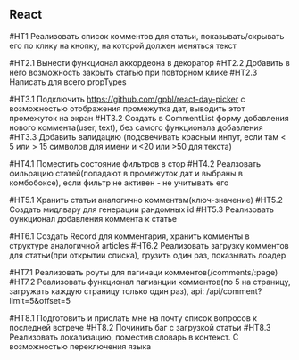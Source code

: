 ## React

#HT1 Реализовать список комментов для статьи, показывать/скрывать его по клику на кнопку, на которой должен меняться текст

#HT2.1 Вынести функционал аккордеона в декоратор
#HT2.2 Добавить в него возможность закрыть статью при повторном клике
#HT2.3 Написать для всего propTypes

#HT3.1 Подключить https://github.com/gpbl/react-day-picker с возможностью отображения промежутка дат, выводить этот промежуток на экран
#HT3.2 Создать в CommentList форму добавления нового коммента(user, text), без самого функционала добавления
#HT3.3 Добавить валидацию (подсвечивать красным инпут, если там < 5 или > 15 символов для имени и <20 или >50 для текста)

#HT4.1 Поместить состояние фильтров в стор
#HT4.2 Реалзовать фильрацию статей(попадают в промежуток дат и выбраны в комбобоксе), если фильтр не активен - не учитывать его

#HT5.1 Хранить статьи аналогично комментам(ключ-значение)
#HT5.2 Создать мидлвару для генерации рандомных id
#HT5.3 Реализовать функционал добавления коммента к статье

#HT6.1 Создать Record для комментария, хранить комменты в структуре аналогичной articles
#HT6.2 Реализовать загрузку комментов для статьи(при открытии списка), грузить один раз, показывать лоадер

#HT7.1 Реализовать роуты для пагинаци комментов(/comments/:page)
#HT7.2 Реализовать функционал пагианции комментов(по 5 на страницу, загружать каждую страницу только один раз), api: /api/comment?limit=5&offset=5

#HT8.1 Подготовить и прислать мне на почту список вопросов к последней встрече
#HT8.2 Починить баг с загрузкой статьи
#HT8.3 Реализовать локализацию, поместив словарь в контекст. С возможностью переключения языка